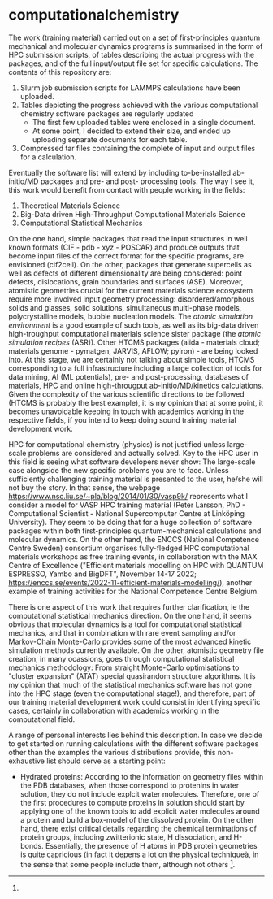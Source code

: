 
# computationalchemistry

The work (training material) carried out on a set of first-principles quantum mechanical and molecular dynamics programs is summarised in the form of HPC submission scripts, of tables describing the actual progress with the packages, and of the full input/output file set for specific calculations. The contents of this repository are:

1. Slurm job submission scripts for LAMMPS calculations have been uploaded.
1. Tables depicting the progress achieved with the various computational chemistry software packages are regularly updated
   - The first few uploaded tables were enclosed in a single document.
   - At some point, I decided to extend their size, and ended up uploading separate documents for each table.
1. Compressed tar files containing the complete of input and output files for a calculation.

Eventually the software list will extend by including to-be-installed ab-initio/MD packages and pre- and post- processing tools. The way I see it, this work would benefit from contact with people working in the fields:

1. Theoretical Materials Science
2. Big-Data driven High-Throughput Computational Materials Science
3. Computational Statistical Mechanics

On the one hand, simple packages that read the input structures in well known formats (CIF - pdb - xyz - POSCAR) and produce outputs that become input files of the correct format for the specific programs, are envisioned (cif2cell). On the other, packages that generate supercells as well as defects of different dimensionality are being considered: point defects, dislocations, grain boundaries and surfaces (ASE). Moreover, atomistic geometries crucial for the current materials science ecosystem require more involved input geometry processing: disordered/amorphous solids and glasses, solid solutions, simultaneous multi-phase models, polycrystalline models, bubble nucleation models. The *atomic simulation environment* is a good example of such tools, as well as its big-data driven high-troughput computational materials science sister package (the *atomic simulation recipes* (ASR)). Other HTCMS packages (aiida - materials cloud; materials genome - pymatgen, JARVIS, AFLOW; pyiron) - are being looked into. At this stage, we are certainly not talking about simple tools, HTCMS corresponding to a full infrastructure including a large collection of tools for data mining, AI (ML potentials), pre- and post-processing, databases of materials, HPC and online high-througput ab-initio/MD/kinetics calculations. Given the complexity of the various scientific directions to be followed (HTCMS is probably the best example), it is my opinion that at some point, it becomes unavoidable keeping in touch with academics working in the respective fields, if you intend to keep doing sound training material development work.

HPC for computational chemistry (physics) is not justified unless large-scale problems are considered and actually solved. Key to the HPC user in this field is seeing what software developers never show: The large-scale case alongside the new specific problems you are to face. Unless sufficiently challenging training material is presented to the user, he/she will not buy the story. In that sense, the webpage https://www.nsc.liu.se/~pla/blog/2014/01/30/vasp9k/ represents what I consider a model for VASP HPC training material (Peter Larsson, PhD - Computational Scientist - National Supercomputer Centre at Linköping University). They seem to be doing that for a huge collection of software packages within both first-principles quantum-mechanical calculations and molecular dynamics. On the other hand, the ENCCS (National Competence Centre Sweden) consortium organises fully-fledged HPC computational materials workshops as free training events, in collaboration with the MAX Centre of Excellence ("Efficient materials modelling on HPC with QUANTUM ESPRESSO, Yambo and BigDFT", November 14-17 2022; https://enccs.se/events/2022-11-efficient-materials-modelling/), another example of training activities for the National Competence Centre Belgium.

There is one aspect of this work that requires further clarification, ie the computational statistical mechanics direction. On the one hand, it seems obvious that molecular dynamics is a tool for computational statistical mechanics, and that in combination with rare event sampling and/or Markov-Chain Monte-Carlo provides some of the most advanced kinetic simulation methods currently available. On the other, atomistic geometry file creation, in many ocassions, goes through computational statistical mechanics methodology: From straight Monte-Carlo optimisations to "cluster expansion" (ATAT) special quasirandom structure algorithms.
It is my opinion that much of the statistical mechanics software has not gone into the HPC stage (even the computational stage!), and therefore, part of our training material development work could consist in identifying specific cases, certainly in collaboration with academics working in the computational field.

A range of personal interests lies behind this description. In case we decide to get started on running calculations with the different software packages other than the examples the various distributions provide, this non-exhaustive list should serve as a starting point:

 - Hydrated proteins:
   According to the information on geometry files within the PDB databases, when those correspond to protenins in water solution, they do not include          explcit water molecules. Therefore, one of the first procedures to compute proteins in solution should start by applying one of the known tools to add 
   explicit water molecules around a protein and build a box-model of the dissolved protein. On the other hand, there exist critical details regarding the     chemical terminations of protein groups, including zwitterionic state,  H dissociation, and H-bonds. Essentially, the presence of H atoms in PDB protein 
   geometries is quite capricious (in fact it depens a lot on the physical techniqueà, in the sense that some people include them, although not others [^1].







[^1]:  
   
